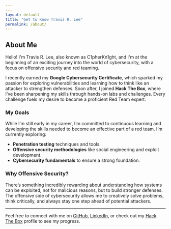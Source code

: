 ```yaml
---
---
layout: default
title: "Get to Know Travis R. Lee"
permalink: /about/
---
```

<!-- markdownlint-disable MD003 -->
## About Me

Hello! I'm Travis R. Lee, also known as C1pherKn1ght, and I'm at the beginning of an exciting journey into the world of cybersecurity, with a focus on offensive security and red teaming.

I recently earned my **Google Cybersecurity Certificate**, which sparked my passion for exploring vulnerabilities and learning how to think like an attacker to strengthen defenses. Soon after, I joined **Hack The Box**, where I’ve been sharpening my skills through hands-on labs and challenges. Every challenge fuels my desire to become a proficient Red Team expert.

### My Goals

While I’m still early in my career, I’m committed to continuous learning and developing the skills needed to become an effective part of a red team. I’m currently exploring:

- **Penetration testing** techniques and tools.
- **Offensive security methodologies** like social engineering and exploit development.
- **Cybersecurity fundamentals** to ensure a strong foundation.

### Why Offensive Security?

There’s something incredibly rewarding about understanding how systems can be exploited, not for malicious reasons, but to build stronger defenses. The offensive side of cybersecurity allows me to creatively solve problems, think critically, and always stay one step ahead of potential attackers.

---

Feel free to connect with me on [GitHub](https://github.com/Travrl12), [LinkedIn](https://www.linkedin.com/in/travisrlee), or check out my [Hack The Box](https://app.hackthebox.com/profile/2105172) profile to see my progress.
